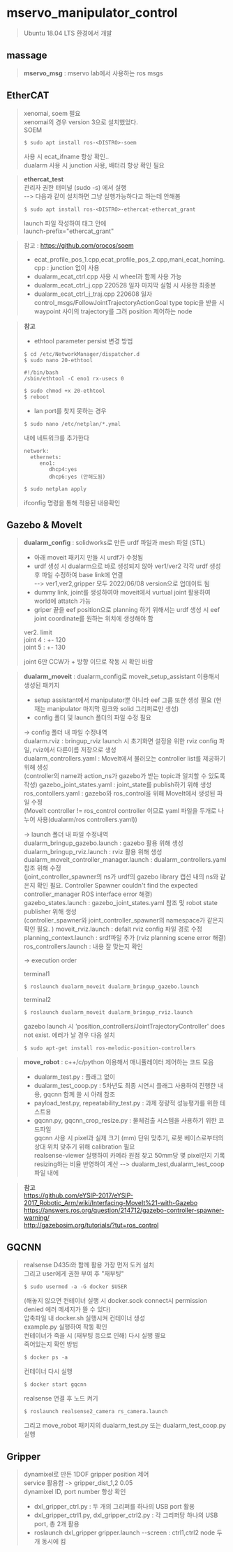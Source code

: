 # mservo_manipulator_control
   
> Ubuntu 18.04 LTS 환경에서 개발   
   
## massage   
> **mservo_msg** : mservo lab에서 사용하는 ros msgs   

## EtherCAT   
> xenomai, soem 필요   
> xenomai의 경우 version 3으로 설치했었다.  
> SOEM   
> ```   
> $ sudo apt install ros-<DISTRO>-soem   
> ```   
> 사용 시 ecat_ifname 항상 확인..   
> dualarm 사용 시 junction 사용, 배터리 항상 확인 필요
   
> **ethercat_test**   
> 관리자 권한 터미널  (sudo -s) 에서 실행   
>   --> 다음과 같이 설치하면 그냥 실행가능하다고 하는데 안해봄   
>   ```
>   $ sudo apt install ros-<DISTRO>-ethercat-ethercat_grant   
>   ```   
>   launch 파일 작성하여 <node> 태그 안에   
>    launch-prefix="ethercat_grant"   
      
>   참고 : https://github.com/orocos/soem   
> - ecat_profile_pos_1.cpp,ecat_profile_pos_2.cpp,mani_ecat_homing.cpp : junction 없이 사용
> - dualarm_ecat_ctrl.cpp 사용 시 wheel과 함께 사용 가능   
> - dualarm_ecat_ctrl_j.cpp 220528 일자 마지막 실험 시 사용한 최종본   
> - dualarm_ecat_ctrl_j_traj.cpp 220608 일자 control_msgs/FollowJointTrajectoryActionGoal type topic을 받을 시 waypoint 사이의 trajectory를 그려 position 제어하는 node   
     
> **참고**    
> * ethtool parameter persist 변경 방법       
> ```    
> $ cd /etc/NetworkManager/dispatcher.d    
> $ sudo nano 20-ethtool    
> ```    
> ```    
> #!/bin/bash    
> /sbin/ethtool -C eno1 rx-usecs 0    
> ```    
> ```      
> $ sudo chmod +x 20-ethtool    
> $ reboot    
> ```    
> * lan port를 찾지 못하는 경우
> ```
> $ sudo nano /etc/netplan/*.ymal    
> ```    
> 내에 네트워크를 추가한다    
> ```    
> network:    
>   ethernets:    
>      eno1:    
>         dhcp4:yes    
>         dhcp6:yes (안해도됨)    
> ```    
> ```    
> $ sudo netplan apply        
> ```    
> ifconfig 명령을 통해 적용된 내용확인   
   

## Gazebo & MoveIt   
   
> **dualarm_config** : solidworks로 만든 urdf 파일과 mesh 파일 (STL)   
>
> * 아래 moveit 패키지 만들 시 urdf가 수정됨
> * urdf 생성 시 dualarm으로 바로 생성되지 않아 ver1/ver2 각각 urdf 생성 후 파일 수정하여 base link에 연결   
>    --> ver1,ver2,gripper 모두 2022/06/08 version으로 업데이트 됨   
> * dummy link, joint를 생성하여야 moveit에서 vurtual joint 활용하여 world에 attatch 가능   
> * griper 끝을 eef position으로 planning 하기 위해서는 urdf 생성 시 eef joint coordinate를 원하는 위치에 생성해야 함   
>
>     
> ver2. limit   
> joint 4 : +- 120   
> joint 5 : +- 130   
>
> joint 6만 CCW가 + 방향 이므로 작동 시 확인 바람   
   
   
> **dualarm_moveit** : dualarm_config로 moveit_setup_assistant 이용해서 생성된 패키지   
>   
> * setup assistant에서 manipulator뿐 아니라 eef 그룹 또한 생성 필요 (현재는 manipulator 마지막 링크와 solid 그리퍼로만 생성)   
> * config 폴더 및 launch 폴더의 파일 수정 필요   
>   
> -> config 폴더 내 파일 수정내역   
> dualarm.rviz : bringup_rviz launch 시 초기화면 설정을 위한 rviz config 파일, rviz에서 다른이름 저장으로 생성   
> dualarm_controllers.yaml : MoveIt에서 불러오는 controller list를 제공하기 위해 생성   
> (controller의 name과 action_ns가 gazebo가 받는 topic과 일치할 수 있도록 작성)
> gazebo_joint_states.yaml : joint_state를 publish하기 위해 생성   
> ros_contollers.yaml : gazebo와 ros_control을 위해 MoveIt에서 생성된 파일 수정   
> (MoveIt controller != ros_control controller 이므로 yaml 파일을 두개로 나누어 사용(dualarm/ros controllers.yaml))   
>   
> -> launch 폴더 내 파일 수정내역   
> dualarm_bringup_gazebo.launch : gazebo 활용 위해 생성   
> dualarm_bringup_rviz.launch : rviz 활용 위해 생성   
> dualarm_moveit_controller_manager.launch : dualarm_controllers.yaml 참조 위해 수정  
> (joint_controller_spawner의 ns가 urdf의 gazebo library 캡션 내의 ns와 같은지 확인 필요. Controller Spawner couldn't find the expected controller_manager ROS interface error 해결)   
> gazebo_states.launch : gazebo_joint_states.yaml 참조 및 robot state publisher 위해 생성   
>  (controller_spawner와 joint_controller_spawner의 namespace가 같은지 확인 필요. )
> moveit_rviz.launch : defalt rviz config 파일 경로 수정   
> planning_context.launch : srdf파일 추가 (rviz planning scene error 해결)   
> ros_controllers.launch : 내용 잘 맞는지 확인
>   
> -> execution order
>   
> terminal1   
> ```
> $ roslaunch dualarm_moveit dualarm_bringup_gazebo.launch   
> ```
> terminal2   
> ```
> $ roslaunch dualarm_moveit dualarm_bringup_rviz.launch   
> ```   
> gazebo launch 시 'position_controllers/JointTrajectoryController' does not exist. 에러가 날 경우 다음 설치   
> ```   
> $ sudo apt-get install ros-melodic-position-controllers   
> ```   
   

 
   
> **move_robot** : c++/c/python 이용해서 매니퓰레이터 제어하는 코드 모음  
> - dualarm_test.py : 플래그 없이   
> - dualarm_test_coop.py : 5차년도 최종 시연시 플래그 사용하여 진행한 내용, gqcnn 함께 쓸 시 아래 참조   
> - payload_test.py, repeatability_test.py : 과제 정량적 성능평가를 위한 테스트용   
> - gqcnn.py, gqcnn_crop_resize.py : 물체검출 시스템을 사용하기 위한 코드파일   
>    gqcnn 사용 시 pixel과 실제 크기 (mm) 단위 맞추기, 로봇 베이스로부터의 상대 위치 맞추기 위해 calibration 필요   
>    realsense-viewer 실행하여 카메라 원점 찾고 50mm당 몇 pixel인지 기록   
>    resizing하는 비율 반영하여 계산 --> dualarm_test,dualarm_test_coop 파일 내에 
      

> **참고**   
>   https://github.com/eYSIP-2017/eYSIP-2017_Robotic_Arm/wiki/Interfacing-MoveIt%21-with-Gazebo    
>   https://answers.ros.org/question/214712/gazebo-controller-spawner-warning/    
>   http://gazebosim.org/tutorials/?tut=ros_control

## GQCNN  
   
> realsense D435i와 함께 활용
> 가장 먼저 도커 설치   
> 그리고 user에게 권한 부여 후 "재부팅"   
> ```   
> $ sudo usermod -a -G docker $USER   
> ```   
> (해놓지 않으면 컨테이너 실행 시 docker.sock connect시 permission denied 에러 메세지가 뜰 수 있다)   
> 압축파일 내 docker.sh 실행시켜 컨테이너 생성  
> example.py 실행하여 작동 확인   
> 컨테이너가 죽을 시 (재부팅 등으로 인해) 다시 실행 필요   
> 죽어있는지 확인 방법   
> ```   
> $ docker ps -a   
> ```   
> 컨테이너 다시 실행   
> ```   
> $ docker start gqcnn   
> ```   
> realsense 연결 후 노드 켜기   
> ```   
> $ roslaunch realsense2_camera rs_camera.launch   
> ```   
> 그리고 move_robot 패키지의 dualarm_test.py 또는 dualarm_test_coop.py 실행   


## Gripper  
   
> dynamixel로 만든 1DOF gripper position 제어     
> service 활용함 -> gripper_dist_1,2 0.05   
> dynamixel ID, port number 항상 확인    
>     
> * dxl_gripper_ctrl.py : 두 개의 그리퍼를 하나의 USB port 활용    
> * dxl_gripper_ctrl1.py, dxl_gripper_ctrl2.py : 각 그리퍼당 하나의 USB port, 총 2개 활용    
> * roslaunch dxl_gripper gripper.launch --screen : ctrl1,ctrl2 node 두개 동시에 킴    
